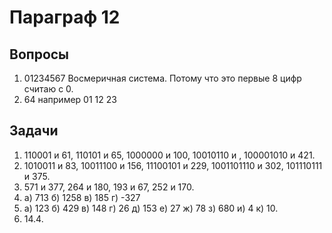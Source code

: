 # Параграф 12
## Вопросы
1. 01234567 Восмеричная система. Потому что это первые 8 цифр считаю с 0.
2. 64 например 01 12 23
## Задачи
1. 110001 и 61, 110101 и 65, 1000000 и 100, 10010110 и , 100001010 и 421.
2. 1010011 и 83, 10011100 и 156, 11100101 и 229, 1001101110 и 302, 101110111 и 375.
3. 571 и 377, 264 и 180, 193 и 67, 252 и 170.
4. а) 713 б) 1258 в) 185 г) -327
5. а) 123 б) 429 в) 148 г) 26 д) 153 е) 27 ж) 78 з) 680 и) 4 к) 10.
6. 14.4.
